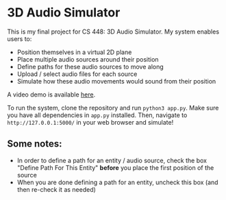 # 3D Audio Simulator

This is my final project for CS 448: 3D Audio Simulator. My system enables users to:

- Position themselves in a virtual 2D plane
- Place multiple audio sources around their position
- Define paths for these audio sources to move along
- Upload / select audio files for each source
- Simulate how these audio movements would sound from their position

A video demo is available [here](https://www.youtube.com/watch?v=Ph8rozVB65s). 

To run the system, clone the repository and run `python3 app.py`. Make sure you have all dependencies in `app.py` installed. Then, navigate to `http://127.0.0.1:5000/` in your web browser and simulate!

## Some notes:

- In order to define a path for an entity / audio source, check the box "Define Path For This Entity" **before** you place the first position of the source
- When you are done defining a path for an entity, uncheck this box (and then re-check it as needed)
